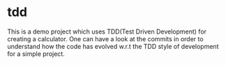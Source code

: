 # tdd

This is a demo project which uses TDD(Test Driven Development) for creating a calculator. One can have a look at the commits in order to understand
how the code has evolved w.r.t the TDD style of development for a simple project.
